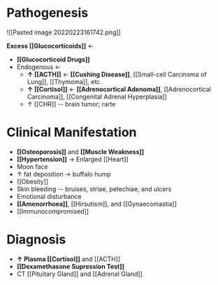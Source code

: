 # Pathogenesis

![[Pasted image 20220223161742.png]]

**Excess [[Glucocorticoids]]** ←
- **[[Glucocorticoid Drugs]]**
- Endogenous ←
	- **↑ [[ACTH]]** ← **[[Cushing Disease]]**, [[Small-cell Carcinoma of Lung]], [[Thymoma]], etc.
	- **↑ [[Cortisol]]** ← **[[Adrenocortical Adenoma]]**, [[Adrenocortical Carcinoma]], [[Congenital Adrenal Hyperplasia]]
	- ↑ [[CHR]] -- brain tumor; rarte

# Clinical Manifestation
- **[[Osteoporosis]]** and **[[Muscle Weakness]]**
- **[[Hypertension]]** → Enlarged [[Heart]]
- Moon face
- ↑ fat deposition → buffalo hump
- [[Obesity]]
- Skin bleeding -- bruises, striae, petechiae, and ulcers
- Emotional disturbance
- **[[Amenorrhoea]]**, [[Hirsutism]], and [[Gynaecomastia]]
- [[Immunocompromised]]

# Diagnosis
- **↑ Plasma [[Cortisol]]** and [[ACTH]]
- **[[Dexamethasone Supression Test]]**
- CT [[Pituitary Gland]] and [[Adrenal Gland]]
